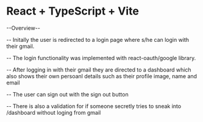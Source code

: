 # React + TypeScript + Vite

--Overview--

-- Initally the user is redirected to a login page where s/he can login with their gmail.

-- The login functionality was implemented with react-oauth/google library.

-- After logging in with their gmail they are directed to a dashboard which also shows their own persoanl details such as their profile image, name and email

-- The user can sign out with the sign out button

-- There is also a validation for if someone secretly tries to sneak into /dashboard without loging from gmail
